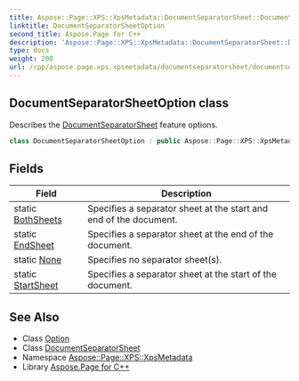 ```yaml
---
title: Aspose::Page::XPS::XpsMetadata::DocumentSeparatorSheet::DocumentSeparatorSheetOption class
linktitle: DocumentSeparatorSheetOption
second_title: Aspose.Page for C++
description: 'Aspose::Page::XPS::XpsMetadata::DocumentSeparatorSheet::DocumentSeparatorSheetOption class. Describes the DocumentSeparatorSheet feature options in C++.'
type: docs
weight: 200
url: /cpp/aspose.page.xps.xpsmetadata/documentseparatorsheet/documentseparatorsheetoption/
---
```

## DocumentSeparatorSheetOption class


Describes the [DocumentSeparatorSheet](../) feature options.

```cpp
class DocumentSeparatorSheetOption : public Aspose::Page::XPS::XpsMetadata::Option
```

## Fields

| Field | Description |
| --- | --- |
| static [BothSheets](./bothsheets/) | Specifies a separator sheet at the start and end of the document. |
| static [EndSheet](./endsheet/) | Specifies a separator sheet at the end of the document. |
| static [None](./none/) | Specifies no separator sheet(s). |
| static [StartSheet](./startsheet/) | Specifies a separator sheet at the start of the document. |
## See Also

* Class [Option](../../option/)
* Class [DocumentSeparatorSheet](../)
* Namespace [Aspose::Page::XPS::XpsMetadata](../../)
* Library [Aspose.Page for C++](../../../)
